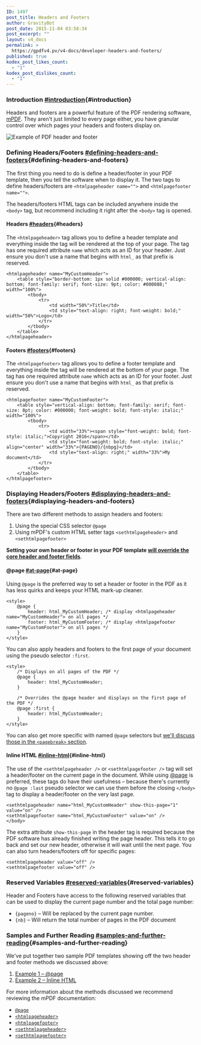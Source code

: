 ```yaml
---
ID: 1497
post_title: Headers and Footers
author: GravityBot
post_date: 2015-11-04 03:58:34
post_excerpt: ""
layout: v4_docs
permalink: >
  https://gpdfv4.pv/v4-docs/developer-headers-and-footers/
published: true
kodex_post_likes_count:
  - "1"
kodex_post_dislikes_count:
  - "1"
---
```

### Introduction [#introduction](#introduction){#introduction}

Headers and footers are a powerful feature of the PDF rendering software, [mPDF](http://mpdf1.com/manual/index.php). They aren't just limited to every page either, you have granular control over which pages your headers and footers display on.

![Example of PDF header and footer](https://gpdfv4.pv/app/uploads/2015/11/header-footer-support.png)

### Defining Headers/Footers [#defining-headers-and-footers](#defining-headers-and-footers){#defining-headers-and-footers}

The first thing you need to do is define a header/footer in your PDF template, then you tell the software when to display it. The two tags to define headers/footers are `<htmlpageheader name="">` and `<htmlpagefooter name="">`. 

The headers/footers HTML tags can be included anywhere inside the `<body>` tag, but recommend including it right after the `<body>` tag is opened.

#### Headers [#headers](#headers){#headers}

The `<htmlpageheader>` tag allows you to define a header template and everything inside the tag will be rendered at the top of your page. The tag has one required attribute `name` which acts as an ID for your header. Just ensure you don't use a name that begins with `html_` as that prefix is reserved.

```{.language-html}
<htmlpageheader name="MyCustomHeader">
    <table style="border-bottom: 1px solid #000000; vertical-align: bottom; font-family: serif; font-size: 9pt; color: #000088;" width="100%">
        <tbody>
            <tr>
                <td width="50%">Title</td>
                <td style="text-align: right; font-weight: bold;" width="50%">Logo</td>
            </tr>
        </tbody>
    </table>
</htmlpageheader>
```

#### Footers [#footers](#footers){#footers}

The `<htmlpagefooter>` tag allows you to define a footer template and everything inside the tag will be rendered at the bottom of your page. The tag has one required attribute `name` which acts as an ID for your footer. Just ensure you don't use a name that begins with `html_` as that prefix is reserved.

```{.language-html}
<htmlpagefooter name="MyCustomFooter">
    <table style="vertical-align: bottom; font-family: serif; font-size: 8pt; color: #000000; font-weight: bold; font-style: italic;" width="100%">
        <tbody>
            <tr>
                <td width="33%"><span style="font-weight: bold; font-style: italic;">Copyright 2016</span></td>
                <td style="font-weight: bold; font-style: italic;" align="center" width="33%">{PAGENO}/{nbpg}</td>
                <td style="text-align: right;" width="33%">My document</td>
            </tr>
        </tbody>
    </table>
</htmlpagefooter>
```

### Displaying Headers/Footers [#displaying-headers-and-footers](#displaying-headers-and-footers){#displaying-headers-and-footers}

There are two different methods to assign headers and footers:

1. Using the special CSS selector `@page`
1. Using mPDF's custom HTML setter tags `<sethtmlpageheader>` and `<sethtmlpagefooter>`

**Setting your own header or footer in your PDF template [will override the core header and footer fields](https://gpdfv4.pv/v4-docs/developer-template-configuration-and-image/#configuration-structure)**.

#### @page [#at-page](#at-page){#at-page}

Using `@page` is the preferred way to set a header or footer in the PDF as it has less quirks and keeps your HTML mark-up cleaner.

```{.language-html}
<style>
    @page {
        header: html_MyCustomHeader; /* display <htmlpageheader name="MyCustomHeader"> on all pages */
        footer: html_MyCustomFooter; /* display <htmlpagefooter name="MyCustomFooter"> on all pages */
    }
</style>
```    

You can also apply headers and footers to the first page of your document using the pseudo selector `:first`.

```{.language-html}
<style>
    /* Displays on all pages of the PDF */
    @page {
        header: html_MyCustomHeader; 
    }

    /* Overrides the @page header and displays on the first page of the PDF */
    @page :first {
        header: html_MyCustomHeader; 
    }
</style>
```

You can also get more specific with named `@page` selectors but [we'll discuss those in the `<pagebreak>` section](#).

#### Inline HTML [#inline-html](#inline-html){#inline-html}

The use of the `<sethtmlpageheader />` or `<sethtmlpagefooter />` tag will set a header/footer on the current page in the document. While using [@page](#@page) is preferred, these tags do have their usefulness – because there's currently no `@page :last` pseudo selector we can use them before the closing `</body>` tag to display a header/footer on the very last page.

```{.language-html}
<sethtmlpageheader name="html_MyCustomHeader" show-this-page="1" value="on" />
<sethtmlpagefooter name="html_MyCustomFooter" value="on" />
</body>
```

The extra attribute `show-this-page` in the header tag is required because the PDF software has already finished writing the page header. This tells it to go back and set our new header, otherwise it will wait until the next page. You can also turn headers/footers off for specific pages:

```{.language-html}
<sethtmlpageheader value="off" />
<sethtmlpagefooter value="off" />
```

### Reserved Variables [#reserved-variables](#reserved-variables){#reserved-variables}

Header and Footers have access to the following reserved variables that can be used to display the current page number and the total page number:

* `{pageno}` – Will be replaced by the current page number.
* `{nb}` – Will return the total number of pages in the PDF document

### Samples and Further Reading [#samples-and-further-reading](#samples-and-further-reading){#samples-and-further-reading}

We've put together two sample PDF templates showing off the two header and footer methods we discussed above:

1. [Example 1 – @page](https://gist.github.com/blueliquiddesigns/7d62b713e51f8e956a91)
1. [Example 2 – Inline HTML](https://gist.github.com/blueliquiddesigns/af2f81d4c3e61bb2da01)

For more information about the methods discussed we recommend reviewing the mPDF documentation:

* [`@page`](http://mpdf1.com/manual/index.php?tid=307)
* [`<htmlpageheader>`](http://mpdf1.com/manual/index.php?tid=177)
* [`<htmlpagefooter>`](http://mpdf1.com/manual/index.php?tid=178)
* [`<sethtmlpageheader>`](http://mpdf1.com/manual/index.php?tid=179)
* [`<sethtmlpagefooter>`](http://mpdf1.com/manual/index.php?tid=180)